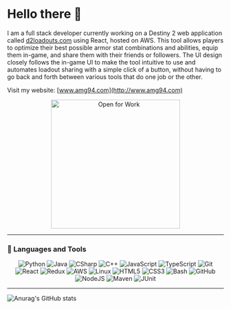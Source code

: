 # Hello there 👋

I am a full stack developer currently working on a Destiny 2 web application called [d2loadouts.com](https://d2loadouts.com) using React, hosted on AWS. This tool allows players to optimize their best possible armor stat combinations and abilities, equip them in-game, and share them with their friends or followers. The UI design closely follows the in-game UI to make the tool intuitive to use and automates loadout sharing with a simple click of a button, without having to go back and forth between various tools that do one job or the other. 

Visit my website: [www.amg94.com](http://www.amg94.com)

<p align="center">
  <img src="https://media.giphy.com/media/eiMn6aBwpkSCffKOG0/giphy.gif" alt="Open for Work" width="300"/>
</p>

---

### 🧰 Languages and Tools

<p align="center">
  <img alt="Python" src="https://img.shields.io/badge/-Python-3776AB?style=for-the-badge&logo=python&logoColor=white" />
  <img alt="Java" src="https://img.shields.io/badge/-Java-007396?style=for-the-badge&logo=java&logoColor=white" />
  <img alt="CSharp" src="https://img.shields.io/badge/-C%23-239120?style=for-the-badge&logo=c-sharp&logoColor=white" />
  <img alt="C++" src="https://img.shields.io/badge/-C++-00599C?style=for-the-badge&logo=c%2B%2B&logoColor=white" />
  <img alt="JavaScript" src="https://img.shields.io/badge/-JavaScript-F7DF1E?style=for-the-badge&logo=javascript&logoColor=black" />
  <img alt="TypeScript" src="https://img.shields.io/badge/-TypeScript-007ACC?style=for-the-badge&logo=typescript&logoColor=white" />
  <img alt="Git" src="https://img.shields.io/badge/-Git-F05032?style=for-the-badge&logo=git&logoColor=white" />
  <img alt="React" src="https://img.shields.io/badge/-React-20232A?style=for-the-badge&logo=react&logoColor=61DAFB" />
  <img alt="Redux" src="https://img.shields.io/badge/-Redux-764ABC?style=for-the-badge&logo=redux&logoColor=white" />
  <img alt="AWS" src="https://img.shields.io/badge/-AWS-232F3E?style=for-the-badge&logo=amazon-aws&logoColor=white" />
  <img alt="Linux" src="https://img.shields.io/badge/-Linux-FCC624?style=for-the-badge&logo=linux&logoColor=black" />
  <img alt="HTML5" src="https://img.shields.io/badge/-HTML5-E34F26?style=for-the-badge&logo=html5&logoColor=white" />
  <img alt="CSS3" src="https://img.shields.io/badge/-CSS3-1572B6?style=for-the-badge&logo=css3&logoColor=white" />
  <img alt="Bash" src="https://img.shields.io/badge/-Bash-4EAA25?style=for-the-badge&logo=gnu-bash&logoColor=white" />
  <img alt="GitHub" src="https://img.shields.io/badge/-GitHub-181717?style=for-the-badge&logo=github&logoColor=white" />
  <img alt="NodeJS" src="https://img.shields.io/badge/-Node.js-339933?style=for-the-badge&logo=node.js&logoColor=white" />
  <img alt="Maven" src="https://img.shields.io/badge/-Maven-C71A36?style=for-the-badge&logo=apache-maven&logoColor=white" />
  <img alt="JUnit" src="https://img.shields.io/badge/-JUnit-25A162?style=for-the-badge&logo=junit5&logoColor=white" />
</p>

---

![Anurag's GitHub stats](https://github-readme-stats.vercel.app/api?username=ahmedmgamal94&show_icons=true&theme=radical)
